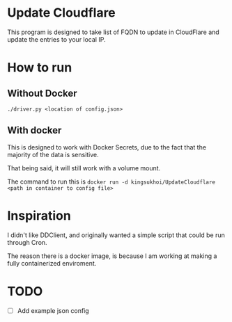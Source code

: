 # Update Cloudflare
This program is designed to take list of FQDN to update in CloudFlare and update the entries to your local IP.

# How to run

## Without Docker
 `./driver.py <location of config.json>`
 
## With docker
This is designed to work with Docker Secrets, due to the fact that the majority of the data is sensitive. 

That being said, it will still work with a volume mount.

The command to run this is `docker run -d kingsukhoi/UpdateCloudflare <path in container to config file>`

# Inspiration
I didn't like DDClient, and originally wanted a simple script that could be run through Cron.

The reason there is a docker image, is because I am working at making a fully containerized enviroment.


# TODO
- [ ] Add example json config 
